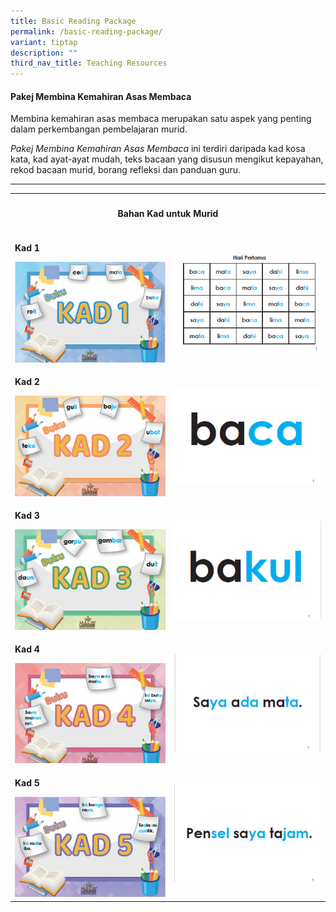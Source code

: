 ```yaml
---
title: Basic Reading Package
permalink: /basic-reading-package/
variant: tiptap
description: ""
third_nav_title: Teaching Resources
---
```

<h4><strong>Pakej Membina Kemahiran Asas Membaca</strong></h4>
<p>Membina kemahiran asas membaca merupakan satu aspek yang penting dalam
perkembangan pembelajaran murid.</p>
<p><em>Pakej Membina Kemahiran Asas Membaca</em> ini terdiri daripada kad
kosa kata, kad ayat-ayat mudah, teks bacaan yang disusun mengikut kepayahan,
rekod bacaan murid, borang refleksi dan panduan guru.</p>
<hr>
<table style="minWidth: 50px">
<colgroup>
<col>
<col>
</colgroup>
<tbody>
<tr>
<th rowspan="1" colspan="2">
<h4>Bahan Kad untuk Murid</h4>
</th>
</tr>
<tr>
<td rowspan="1" colspan="1">
<p><strong>Kad 1</strong>
</p>
<div class="isomer-image-wrapper">
<img style="width: 100%" height="auto" width="100%" alt="" src="/images/membaca_kad1.jpg">
</div>
</td>
<td rowspan="1" colspan="1">
<p></p>
<p></p>
<div class="isomer-image-wrapper">
<img style="width: 100%" height="auto" width="100%" alt="" src="/images/membaca_kad1a.jpg">
</div>
</td>
</tr>
<tr>
<td rowspan="1" colspan="1">
<p><strong>Kad 2</strong>
</p>
<div class="isomer-image-wrapper">
<img style="width: 100%" height="auto" width="100%" alt="" src="/images/membaca_kad2.jpg">
</div>
</td>
<td rowspan="1" colspan="1">
<p></p>
<p></p>
<div class="isomer-image-wrapper">
<img style="width: 100%" height="auto" width="100%" alt="" src="/images/membaca_kad2a.jpg">
</div>
</td>
</tr>
<tr>
<td rowspan="1" colspan="1">
<p><strong>Kad 3</strong>
</p>
<div class="isomer-image-wrapper">
<img style="width: 100%" height="auto" width="100%" alt="" src="/images/membaca_kad3.jpg">
</div>
</td>
<td rowspan="1" colspan="1">
<p></p>
<div class="isomer-image-wrapper">
<img style="width: 100%" height="auto" width="100%" alt="" src="/images/membaca_kad3a.jpg">
</div>
</td>
</tr>
<tr>
<td rowspan="1" colspan="1">
<p><strong>Kad 4</strong>
</p>
<div class="isomer-image-wrapper">
<img style="width: 100%" height="auto" width="100%" alt="" src="/images/membaca_kad4.jpg">
</div>
</td>
<td rowspan="1" colspan="1">
<p></p>
<div class="isomer-image-wrapper">
<img style="width: 100%" height="auto" width="100%" alt="" src="/images/membaca_kad4a.jpg">
</div>
</td>
</tr>
<tr>
<td rowspan="1" colspan="1">
<p><strong>Kad 5</strong>
</p>
<div class="isomer-image-wrapper">
<img style="width: 100%" height="auto" width="100%" alt="" src="/images/membaca_kad5.jpg">
</div>
</td>
<td rowspan="1" colspan="1">
<div class="isomer-image-wrapper">
<img style="width: 100%" height="auto" width="100%" alt="" src="/images/membaca_kad5a.jpg">
</div>
</td>
</tr>
</tbody>
</table>
<p></p>
<p></p>